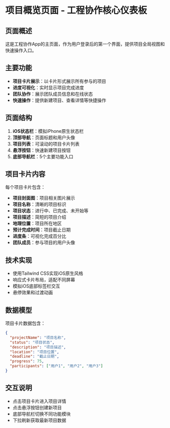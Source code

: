 # 项目概览页面 - 工程协作核心仪表板

## 页面概述
这是工程协作App的主页面，作为用户登录后的第一个界面，提供项目全局视图和快速操作入口。

## 主要功能
- **项目卡片展示**：以卡片形式展示所有参与的项目
- **进度可视化**：实时显示项目完成进度
- **团队协作**：展示团队成员信息和在线状态
- **快速操作**：提供新建项目、查看详情等快捷操作

## 页面结构
1. **iOS状态栏**：模拟iPhone原生状态栏
2. **顶部导航**：页面标题和用户头像
3. **项目列表**：可滚动的项目卡片列表
4. **悬浮按钮**：快速新建项目按钮
5. **底部导航栏**：5个主要功能入口

## 项目卡片内容
每个项目卡片包含：
- **项目封面图**：项目相关图片展示
- **项目名称**：清晰的项目标识
- **项目状态**：进行中、已完成、未开始等
- **项目描述**：简短的项目介绍
- **地理位置**：项目所在地区
- **预计完成时间**：项目截止日期
- **进度条**：可视化完成百分比
- **团队成员**：参与项目的用户头像

## 技术实现
- 使用Tailwind CSS实现iOS原生风格
- 响应式卡片布局，适配不同屏幕
- 模拟iOS底部标签栏交互
- 悬停效果和过渡动画

## 数据模型
项目卡片数据包含：
```json
{
  "projectName": "项目名称",
  "status": "项目状态",
  "description": "项目描述",
  "location": "项目位置",
  "deadline": "截止日期",
  "progress": 75,
  "participants": ["用户1", "用户2", "用户3"]
}
```

## 交互说明
- 点击项目卡片进入项目详情
- 点击悬浮按钮创建新项目
- 底部导航栏切换不同功能模块
- 下拉刷新获取最新项目数据

